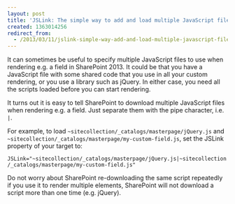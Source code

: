 ```yaml
---
layout: post
title: 'JSLink: The simple way to add and load multiple JavaScript files'
created: 1363014256
redirect_from:
  - /2013/03/11/jslink-simple-way-add-and-load-multiple-javascript-files/
---
```

It can sometimes be useful to specify multiple JavaScript files to use when rendering e.g. a field in SharePoint 2013. It could be that you have a JavaScript file with some shared code that you use in all your custom rendering, or you use a library such as jQuery. In either case, you need all the scripts loaded before you can start rendering.

<!--break-->

It turns out it is easy to tell SharePoint to download multiple JavaScript files when rendering e.g. a field. Just separate them with the pipe character, i.e. `|`.

For example, to load `~sitecollection/_catalogs/masterpage/jQuery.js` and `~sitecollection/_catalogs/masterpage/my-custom-field.js`, set the JSLink property of your target to:

`JSLink="~sitecollection/_catalogs/masterpage/jQuery.js|~sitecollection/_catalogs/masterpage/my-custom-field.js"`

Do not worry about SharePoint re-downloading the same script repeatedly if you use it to render multiple elements, SharePoint will not download a script more than one time (e.g. jQuery).
